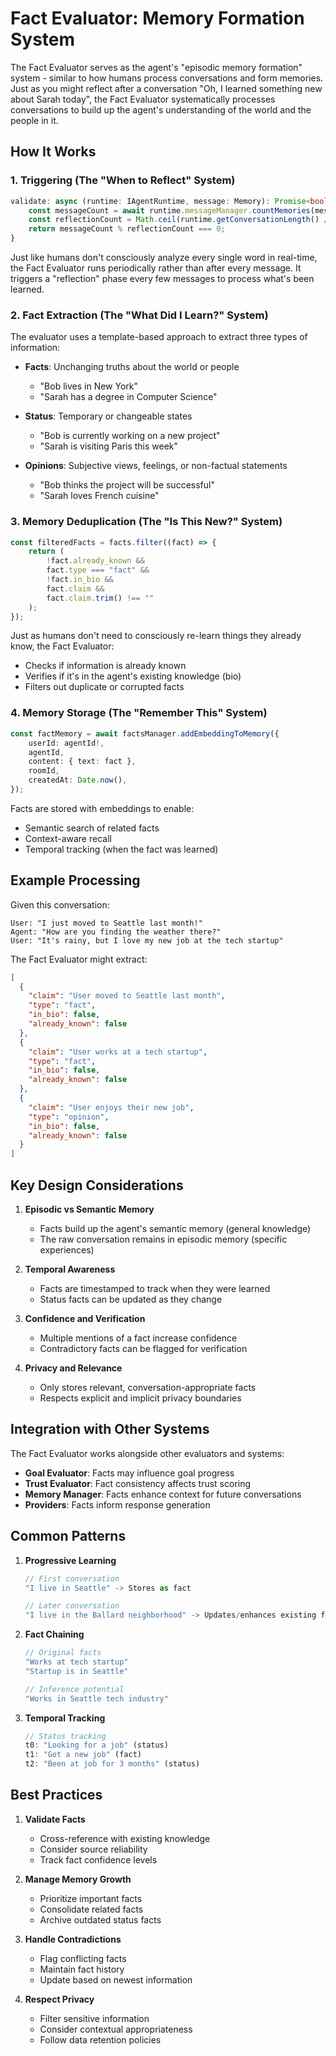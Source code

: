 # Fact Evaluator: Memory Formation System

The Fact Evaluator serves as the agent's "episodic memory formation" system - similar to how humans process conversations and form memories. Just as you might reflect after a conversation "Oh, I learned something new about Sarah today", the Fact Evaluator systematically processes conversations to build up the agent's understanding of the world and the people in it.

## How It Works

### 1. Triggering (The "When to Reflect" System)
```typescript
validate: async (runtime: IAgentRuntime, message: Memory): Promise<boolean> => {
    const messageCount = await runtime.messageManager.countMemories(message.roomId);
    const reflectionCount = Math.ceil(runtime.getConversationLength() / 2);
    return messageCount % reflectionCount === 0;
}
```
Just like humans don't consciously analyze every single word in real-time, the Fact Evaluator runs periodically rather than after every message. It triggers a "reflection" phase every few messages to process what's been learned.

### 2. Fact Extraction (The "What Did I Learn?" System)
The evaluator uses a template-based approach to extract three types of information:

- **Facts**: Unchanging truths about the world or people
  - "Bob lives in New York"
  - "Sarah has a degree in Computer Science"
  
- **Status**: Temporary or changeable states
  - "Bob is currently working on a new project"
  - "Sarah is visiting Paris this week"
  
- **Opinions**: Subjective views, feelings, or non-factual statements
  - "Bob thinks the project will be successful"
  - "Sarah loves French cuisine"

### 3. Memory Deduplication (The "Is This New?" System)
```typescript
const filteredFacts = facts.filter((fact) => {
    return (
        !fact.already_known &&
        fact.type === "fact" &&
        !fact.in_bio &&
        fact.claim &&
        fact.claim.trim() !== ""
    );
});
```
Just as humans don't need to consciously re-learn things they already know, the Fact Evaluator:
- Checks if information is already known
- Verifies if it's in the agent's existing knowledge (bio)
- Filters out duplicate or corrupted facts

### 4. Memory Storage (The "Remember This" System)
```typescript
const factMemory = await factsManager.addEmbeddingToMemory({
    userId: agentId!,
    agentId,
    content: { text: fact },
    roomId,
    createdAt: Date.now(),
});
```
Facts are stored with embeddings to enable:
- Semantic search of related facts
- Context-aware recall
- Temporal tracking (when the fact was learned)

## Example Processing

Given this conversation:
```
User: "I just moved to Seattle last month!"
Agent: "How are you finding the weather there?"
User: "It's rainy, but I love my new job at the tech startup"
```

The Fact Evaluator might extract:
```json
[
  {
    "claim": "User moved to Seattle last month",
    "type": "fact",
    "in_bio": false,
    "already_known": false
  },
  {
    "claim": "User works at a tech startup",
    "type": "fact",
    "in_bio": false,
    "already_known": false
  },
  {
    "claim": "User enjoys their new job",
    "type": "opinion",
    "in_bio": false,
    "already_known": false
  }
]
```

## Key Design Considerations

1. **Episodic vs Semantic Memory**
   - Facts build up the agent's semantic memory (general knowledge)
   - The raw conversation remains in episodic memory (specific experiences)

2. **Temporal Awareness**
   - Facts are timestamped to track when they were learned
   - Status facts can be updated as they change

3. **Confidence and Verification**
   - Multiple mentions of a fact increase confidence
   - Contradictory facts can be flagged for verification

4. **Privacy and Relevance**
   - Only stores relevant, conversation-appropriate facts
   - Respects explicit and implicit privacy boundaries

## Integration with Other Systems

The Fact Evaluator works alongside other evaluators and systems:

- **Goal Evaluator**: Facts may influence goal progress
- **Trust Evaluator**: Fact consistency affects trust scoring
- **Memory Manager**: Facts enhance context for future conversations
- **Providers**: Facts inform response generation

## Common Patterns

1. **Progressive Learning**
   ```typescript
   // First conversation
   "I live in Seattle" -> Stores as fact
   
   // Later conversation
   "I live in the Ballard neighborhood" -> Updates/enhances existing fact
   ```

2. **Fact Chaining**
   ```typescript
   // Original facts
   "Works at tech startup"
   "Startup is in Seattle"
   
   // Inference potential
   "Works in Seattle tech industry"
   ```

3. **Temporal Tracking**
   ```typescript
   // Status tracking
   t0: "Looking for a job" (status)
   t1: "Got a new job" (fact)
   t2: "Been at job for 3 months" (status)
   ```

## Best Practices

1. **Validate Facts**
   - Cross-reference with existing knowledge
   - Consider source reliability
   - Track fact confidence levels

2. **Manage Memory Growth**
   - Prioritize important facts
   - Consolidate related facts
   - Archive outdated status facts

3. **Handle Contradictions**
   - Flag conflicting facts
   - Maintain fact history
   - Update based on newest information

4. **Respect Privacy**
   - Filter sensitive information
   - Consider contextual appropriateness
   - Follow data retention policies
